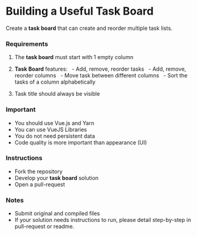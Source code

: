 # Building a Useful Task Board

Create a **task board** that can create and reorder multiple task lists.

### Requirements

1. The **task board** must start with 1 empty column

2. **Task Board** features:
  - Add, remove, reorder tasks
  - Add, remove, reorder columns
  - Move task between different columns
  - Sort the tasks of a column alphabetically

3. Task title should always be visible


### Important

  - You should use Vue.js and Yarn
  - You can use VueJS Libraries
  - You do not need persistent data
  - Code quality is more important than appearance (UI)
  
### Instructions

  - Fork the repository
  - Develop your **task board** solution
  - Open a pull-request


### Notes

  - Submit original and compiled files
  - If your solution needs instructions to run, please detail step-by-step in pull-request or readme.
